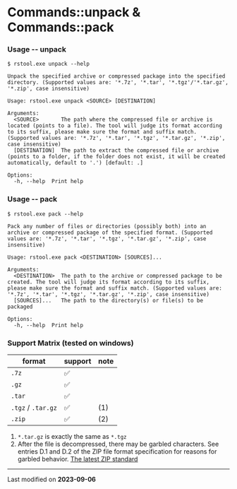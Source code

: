 # Commands::unpack & Commands::pack

### Usage -- unpack

```
$ rstool.exe unpack --help      
      
Unpack the specified archive or compressed package into the specified directory. (Supported values are: '*.7z', '*.tar', '*.tgz'/'*.tar.gz', '*.zip', case insensitive)

Usage: rstool.exe unpack <SOURCE> [DESTINATION]

Arguments:
  <SOURCE>       The path where the compressed file or archive is located (points to a file). The tool will judge its format according to its suffix, please make sure the format and suffix match. (Supported values are: '*.7z', '*.tar', '*.tgz', '*.tar.gz', '*.zip', case insensitive)
  [DESTINATION]  The path to extract the compressed file or archive (points to a folder, if the folder does not exist, it will be created automatically, default to '.') [default: .]

Options:
  -h, --help  Print help
```

### Usage -- pack

```
$ rstool.exe pack --help

Pack any number of files or directories (possibly both) into an archive or compressed package of the specified format. (Supported values are: '*.7z', '*.tar', '*.tgz', '*.tar.gz', '*.zip', case insensitive)

Usage: rstool.exe pack <DESTINATION> [SOURCES]...

Arguments:
  <DESTINATION>  The path to the archive or compressed package to be created. The tool will judge its format according to its suffix, please make sure the format and suffix match. (Supported values are: '*.7z', '*.tar', '*.tgz', '*.tar.gz', '*.zip', case insensitive)
  [SOURCES]...   The path to the directory(s) or file(s) to be packaged

Options:
  -h, --help  Print help
```

### Support Matrix (tested on windows)

| format             | support | note |
|--------------------|---------|------|
| `.7z`              | ✅       |      |
| `.gz`              | ✅       |      |
| `.tar`             | ✅       |      |
| `.tgz` / `.tar.gz` | ✅       | (1)  |
| `.zip`             | ✅       | (2)  |

1. `*.tar.gz` is exactly the same as `*.tgz`
2. After the file is decompressed, there may be garbled characters. See entries D.1 and D.2 of the ZIP file format
   specification for reasons for garbled
   behavior. [The latest ZIP standard](https://pkware.cachefly.net/webdocs/casestudies/APPNOTE.TXT)

---

Last modified on **2023-09-06**